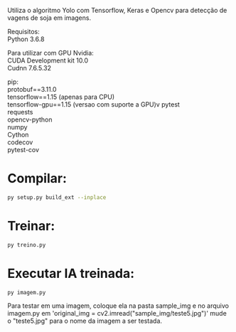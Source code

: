 Utiliza o algoritmo Yolo com Tensorflow, Keras e Opencv para detecção de vagens de soja em imagens.

Requisitos: </br>
Python 3.6.8

Para utilizar com GPU Nvidia:</br>
CUDA Development kit 10.0</br>
Cudnn 7.6.5.32

pip:</br>
protobuf==3.11.0</br>
tensorflow==1.15      (apenas para CPU)</br>
tensorflow-gpu==1.15  (versao com suporte a GPU)v
pytest</br>
requests</br>
opencv-python</br>
numpy</br>
Cython</br>
codecov</br>
pytest-cov</br>

# Compilar:
```sh
py setup.py build_ext --inplace
```

# Treinar:
```sh
py treino.py
```

# Executar IA treinada:
```sh
py imagem.py
```

Para testar em uma imagem, coloque ela na pasta sample_img e no arquivo imagem.py em 'original_img = cv2.imread("sample_img/teste5.jpg")' mude o "teste5.jpg" para o nome da imagem a ser testada.
